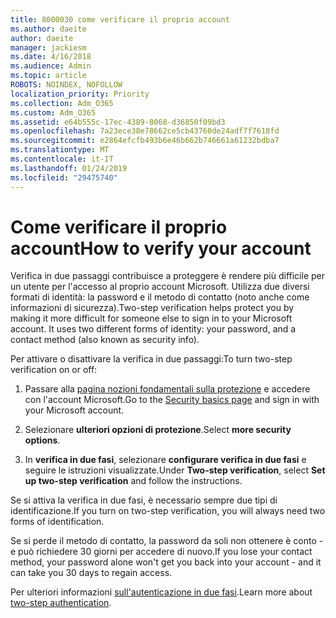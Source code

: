 ```yaml
---
title: 8000030 come verificare il proprio account
ms.author: daeite
author: daeite
manager: jackiesm
ms.date: 4/16/2018
ms.audience: Admin
ms.topic: article
ROBOTS: NOINDEX, NOFOLLOW
localization_priority: Priority
ms.collection: Adm_O365
ms.custom: Adm_O365
ms.assetid: e64b555c-17ec-4389-8068-d36850f09bd3
ms.openlocfilehash: 7a23ece38e78662ce5cb43760de24adf7f7618fd
ms.sourcegitcommit: e2864efcfb493b6e46b662b746661a61232bdba7
ms.translationtype: MT
ms.contentlocale: it-IT
ms.lasthandoff: 01/24/2019
ms.locfileid: "29475740"
---
```

# <a name="how-to-verify-your-account"></a><span data-ttu-id="147f1-102">Come verificare il proprio account</span><span class="sxs-lookup"><span data-stu-id="147f1-102">How to verify your account</span></span>

<span data-ttu-id="147f1-p101">Verifica in due passaggi contribuisce a proteggere è rendere più difficile per un utente per l'accesso al proprio account Microsoft. Utilizza due diversi formati di identità: la password e il metodo di contatto (noto anche come informazioni di sicurezza).</span><span class="sxs-lookup"><span data-stu-id="147f1-p101">Two-step verification helps protect you by making it more difficult for someone else to sign in to your Microsoft account. It uses two different forms of identity: your password, and a contact method (also known as security info).</span></span> 
  
<span data-ttu-id="147f1-105">Per attivare o disattivare la verifica in due passaggi:</span><span class="sxs-lookup"><span data-stu-id="147f1-105">To turn two-step verification on or off:</span></span>
  
1. <span data-ttu-id="147f1-106">Passare alla [pagina nozioni fondamentali sulla protezione](https://go.microsoft.com/fwlink/?linkid=842325) e accedere con l'account Microsoft.</span><span class="sxs-lookup"><span data-stu-id="147f1-106">Go to the [Security basics page](https://go.microsoft.com/fwlink/?linkid=842325) and sign in with your Microsoft account.</span></span> 
    
2. <span data-ttu-id="147f1-107">Selezionare **ulteriori opzioni di protezione**.</span><span class="sxs-lookup"><span data-stu-id="147f1-107">Select **more security options**.</span></span> 
    
3. <span data-ttu-id="147f1-108">In **verifica in due fasi**, selezionare **configurare verifica in due fasi** e seguire le istruzioni visualizzate.</span><span class="sxs-lookup"><span data-stu-id="147f1-108">Under **Two-step verification**, select **Set up two-step verification** and follow the instructions.</span></span> 
    
<span data-ttu-id="147f1-109">Se si attiva la verifica in due fasi, è necessario sempre due tipi di identificazione.</span><span class="sxs-lookup"><span data-stu-id="147f1-109">If you turn on two-step verification, you will always need two forms of identification.</span></span>
  
<span data-ttu-id="147f1-110">Se si perde il metodo di contatto, la password da soli non ottenere è conto - e può richiedere 30 giorni per accedere di nuovo.</span><span class="sxs-lookup"><span data-stu-id="147f1-110">If you lose your contact method, your password alone won't get you back into your account - and it can take you 30 days to regain access.</span></span> 
  
<span data-ttu-id="147f1-111">Per ulteriori informazioni [sull'autenticazione in due fasi](https://go.microsoft.com/fwlink/?linkid=872270).</span><span class="sxs-lookup"><span data-stu-id="147f1-111">Learn more about [two-step authentication](https://go.microsoft.com/fwlink/?linkid=872270).</span></span>
  

